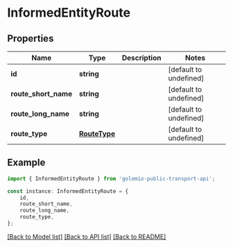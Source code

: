 # InformedEntityRoute


## Properties

Name | Type | Description | Notes
------------ | ------------- | ------------- | -------------
**id** | **string** |  | [default to undefined]
**route_short_name** | **string** |  | [default to undefined]
**route_long_name** | **string** |  | [default to undefined]
**route_type** | [**RouteType**](RouteType.md) |  | [default to undefined]

## Example

```typescript
import { InformedEntityRoute } from 'golemio-public-transport-api';

const instance: InformedEntityRoute = {
    id,
    route_short_name,
    route_long_name,
    route_type,
};
```

[[Back to Model list]](../README.md#documentation-for-models) [[Back to API list]](../README.md#documentation-for-api-endpoints) [[Back to README]](../README.md)
